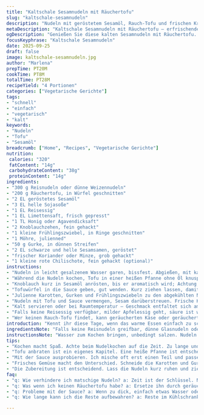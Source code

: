 ```yaml
---
title: "Kaltschale Sesamnudeln mit Räuchertofu"
slug: "kaltschale-sesamnudeln"
description: "Nudeln mit geröstetem Sesamöl, Rauch-Tofu und frischen Kräutern. Schnell, unkompliziert, kühl serviert. Ideale Erfrischung, wenn alles hektisch wird. Kein klassisch warmes Gericht. Kombiniert verschiedene Texturen - knackig, weich, leicht nussig. Der Rauch vom Tofu bringt Tiefe, die Sesamöl krönt alles. Wer es schärfer mag, gibt Chili oder Ingwer dazu. Ein bisschen Sojasoße, Limette, und fertig. Gute Reste zum Mitnehmen. Provozieren die Sinne mit knackiger Frische und dichten Aromen. Übliche Nudeln, aber die Zubereitung macht den Unterschied."
metaDescription: "Kaltschale Sesamnudeln mit Räuchertofu – erfrischendes, schnelles Gericht aus Reisnudeln, geräuchertem Tofu und frischen Kräutern"
ogDescription: "Genießen Sie diese kalten Sesamnudeln mit Räuchertofu. Schnell gemacht; perfekt für hektische Tage, voll von frischen Aromen und knackigem Gemüse"
focusKeyphrase: "Kaltschale Sesamnudeln"
date: 2025-09-25
draft: false
image: kaltschale-sesamnudeln.jpg
author: "Marlena"
prepTime: PT20M
cookTime: PT8M
totalTime: PT28M
recipeYield: "4 Portionen"
categories: ["Vegetarische Gerichte"]
tags:
- "schnell"
- "einfach"
- "vegetarisch"
- "kalt"
keywords:
- "Nudeln"
- "Tofu"
- "Sesamöl"
breadcrumb: ["Home", "Recipes", "Vegetarische Gerichte"]
nutrition: 
 calories: "320"
 fatContent: "14g"
 carbohydrateContent: "38g"
 proteinContent: "14g"
ingredients:
- "300 g Reisnudeln oder dünne Weizennudeln"
- "200 g Räuchertofu, in Würfel geschnitten"
- "2 EL geröstetes Sesamöl"
- "3 EL helle Sojasoße"
- "1 EL Reisessig"
- "1 EL Limettensaft, frisch gepresst"
- "1 TL Honig oder Agavendicksaft"
- "2 Knoblauchzehen, fein gehackt"
- "1 kleine Frühlingszwiebel, in Ringe geschnitten"
- "1 Möhre, julienned"
- "50 g Gurke, in dünnen Streifen"
- "2 EL schwarze und helle Sesamsamen, geröstet"
- "frischer Koriander oder Minze, grob gehackt"
- "1 kleine rote Chilischote, fein gehackt (optional)"
instructions:
- "Nudeln in leicht gesalzenem Wasser garen, bissfest. Abgießen, mit kaltem Wasser abschrecken, abtropfen lassen. Sehr wichtig—Nudeln sollen nicht matschig werden, stellen Sie sicher, dass Wasser kalt ist, sonst kleben sie schnell."
- "Während die Nudeln kochen, Tofu in einer heißen Pfanne ohne Öl knusprig anbraten, bis die Ränder leicht braun und knusprig sind. Kein Überfüllen der Pfanne, sonst dünstet der Tofu nur."
- "Knoblauch kurz in Sesamöl anrösten, bis er aromatisch wird; Achtung, nicht verbrennen, sonst bitter. Sofort Sojasoße, Reisessig, Limettensaft und Honig einrühren. Ein scharfes Klirren häufiger Pfannenklang; Aroma steigt."
- "Tofuwürfel in die Sauce geben, gut wenden. Kurz ziehen lassen, damit sich die Marinade in den Tofu setzt. Nicht zu lange marinieren, sonst wird das Gericht zu sauer."
- "Julienne Karotten, Gurken und Frühlingszwiebeln zu den abgekühlten Nudeln geben. Chili unterrühren, wenn gewünscht. Gemüse bringt knackige Frische, nicht ersetzen durch zu weiches Was-auch-immer, sonst verliert das Gericht Charakter."
- "Nudeln mit Tofu und Sauce vermengen, Sesam darüberstreuen. Frische Kräuter großzügig dazu. Nicht drücken oder zerquetschen, sonst wird alles matschig."
- "Kalt servieren oder bei Raumtemperatur – Geschmack entfaltet sich am besten nicht eiskalt. Einen Tick zugedeckter stehen lassen etwa 5-7 Minuten, dann nochmal durchmischen."
- "Falls keine Reisessig verfügbar, milder Apfelessig geht, säure ist wichtig für Balance."
- "Wer keinen Rauch-Tofu findet, kann geräucherten Käse oder geräucherte Aubergine als Variante verwenden; anders, aber spannend."
introduction: "Kennt ihr diese Tage, wenn das warme Essen einfach zu schwer wirkt? Etwas Kühles, trotzdem nahrhaft. Seit Jahren experimentiere ich mit kalten Nudeln, vor allem mit dieser Asiansauce. Die Kombination aus Sesamöl, Räuchertofu und der frischen Säure aus Limette und Essig trifft bei mir exakt den Punkt zwischen angenehm und aufregend. Tofu sorgt für angenehme Bissfestigkeit, ohne zu dominant zu sein, und Kraut dagegen kann man nehmen oder weglassen – je nach Saison. Die Herausforderung: Nudeln knackig zu halten, nicht zu verkochen und kaltes Gericht trotzdem aromatisch und voll zu bekommen. Mit diesen Tricks gelingt es immer. Schnell, klar, keine unnötigen Schritte, trotzdem kein fades Mahl. Ich hab die Zeiten leicht verkürzt, denn mehr als 30 Minuten sollte das nicht dauern, sonst wird’s langweilig."
ingredientsNote: "Falls keine Reisnudeln greifbar, dünne Glasnudeln oder Soba funktionieren ebenfalls, auf Wassertemperatur achten. Räuchertofu kann man ersetzen durch geräucherte Tempeh-Stücke oder festes Seitan, um mehr Textur und Tiefe zu bekommen. Sesamöl ruhig in zwei Schritten verwenden – eines fürs Anrösten, wenig später ein frisches zum Verfeinern, das bringt den Duft besser. Sojasoße vorzugsweise hell, dunkle macht die Sauce zu schwer. Limettensaft ist frischer als Zitronensaft; kleine Variation, ausprobieren lohnt. Honig kann durch Ahornsirup oder Agavendicksaft ersetzt werden – die Süße balanciert Säure und Schärfe. Knoblauch immer frisch, Pulver wird bitter. Kräuter passt an, Koriander ist eigen, Minze erfrischend, je nach Lust und Laune. Chili kann man weglassen oder mehr hinzufügen – für die, die gern Feuer mögen."
instructionsNote: "Wasser zum Kochen bringen, unbedingt salzen. Nudeln nie zu lange ziehen lassen; wenn innen weich und außen leicht fest, raus damit. Schnell abschrecken, sonst kleben sie zusammen – unter kaltem Wasser wenden, bis sie sich entspannen. Tofu in einer schweren Pfanne oder Gusseisen knusprig anbraten, bei mittlerer Hitze, damit er innen noch zart bleibt. Knoblauch kurzfristig anrösten, wenn Farbe nimmt, sofort Sauce angießen, sonst verbrennt er. Sauce abschmecken: Säure sollte spürbar sein, aber keine derb scharf, Süße rundet ab. Gemüse unbedingt frisch schneiden, dicke Stücke killen die Leichtigkeit. Alles am Ende mit Sesam und Kräutern vermischen, zweimal probieren, bevor gesalzen wird — Sojasoße ist salzig genug. Falls Sauce zu dick, Wasser oder mehr Limettensaft nehmen; zu dünn, etwas Sesamöl ergänzen. Fertig ist ein schnelles Hauptgericht, das frisch wirkt und ohne schwere Arbeit auskommt."
tips:
- "Kochen macht Spaß. Achte beim Nudelkochen auf die Zeit. Zu lange und sie werden matschig. Probiere einen Biss – wenn sie al dente sind, sofort abgießen. Kaltes Wasser hilft, sie zu kühlen. Wenn die Textur nicht stimmt, kann das Gericht verloren gehen."
- "Tofu anbraten ist ein eigenes Kapitel. Eine heiße Pfanne ist entscheidend. Kein Öl nötig - einfach rein damit. Wenn die Ränder knusprig sind, hast du das Ziel erreicht. Achte auf die Farbe. Einige Stücke neigen dazu zu verbrennen, also wechsle nach Bedarf die Seite."
- "Mit der Sauce ausprobieren. Ich mische oft erst einen Teil und passe dann an. Sojasoße kann variieren. Helle bringt Frische, dunkle macht zu schwer. Letztendlich geht es um Balance. Fühle die Sauce, bevor du Gemüse hinzufügst. Schmecken und nachwürzen – die Säure und Süße müssen sich ergänzen."
- "Frisches Gemüse macht den Unterschied. Schneide die Karotten und Gurken dünn. Das gibt Biss. Dazu Frühlingszwiebeln für eine zusätzliche Note. Achte darauf, das Gemüse kurz zu halten; es ist die Textur, die zählt. Zu weich macht die ganze Erfrischung zunichte. Sei kreativ mit Kräutern, Koriander oder Minze bringen den entscheidenden Kick."
- "Die Zubereitung ist entscheidend. Lass die Nudeln kurz ruhen und ziehe sie dann noch einmal durch. Sie können leicht kleben, und das wäre schade. Sorgfältig vermengen. Zu viel Drücken schadet; die Frische muss bleiben. Sollte die Sauce zu dick sein, ein Spritzer Wasser hilft."
faq:
- "q: Wie verhindere ich matschige Nudeln? a: Zeit ist der Schlüssel. Nudeln in leicht gesalzenem Wasser kochen bis al dente. Danach sofort abgießen; kaltes Wasser hilft gegen Kleben. Das ist entscheidend für die Konsistenz."
- "q: Was wenn ich keinen Räuchertofu habe? a: Ersetze ihn durch geräucherten Tempeh. Oder fester Seitan geht auch. Nicht ganz das Gleiche, aber spannend. Die Textur bleibt bestehen."
- "q: Probleme mit der Sauce? a: Wenn zu dick, einfach etwas Wasser oder Limettensaft hinzufügen. Zu dünn? Mehr Sesamöl hilft. Schmacht nach Balance – sauer, süß, knackig."
- "q: Wie lange kann ich die Reste aufbewahren? a: Reste im Kühlschrank sind bis zu zwei Tage haltbar. Abgedeckt aufbewahren; Geschmack bleibt besser. Achte auf das Gemüse; es muss frisch bleiben."

---
```

